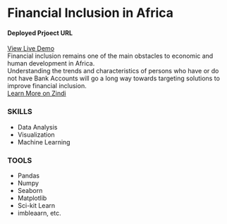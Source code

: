 # Financial Inclusion in Africa

#### Deployed Prjoect URL
[View Live Demo](https://maradeben-africa-financial-inclusion-deploymentapp-3expmu.streamlit.app/)
<br>
Financial inclusion remains one of the main obstacles to economic and human development in Africa.<br>
Understanding the trends and characteristics of persons who have or do not have Bank Accounts will go a long way towards targeting solutions to improve financial inclusion.<br>
[Learn More on Zindi](https://zindi.africa/competitions/financial-inclusion-in-africa)<br>

### SKILLS
- Data Analysis
- Visualization
- Machine Learning

### TOOLS
- Pandas
- Numpy
- Seaborn
- Matplotlib
- Sci-kit Learn
- imbleaarn, etc.

